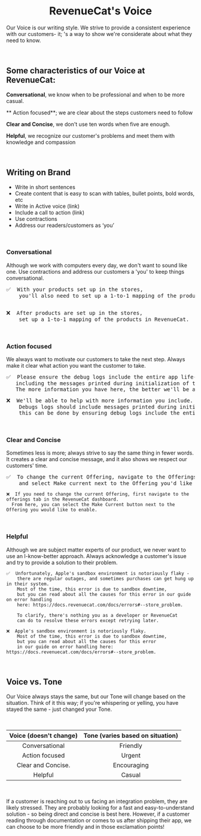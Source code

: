 # <div align='center'> RevenueCat's Voice 
  
Our Voice is our writing style. We strive to provide a consistent experience with our customers- it; 's a way to show we're considerate about what they need to know. 

<br/>
  
 ## Some characteristics of our Voice at RevenueCat:

**Conversational**, we know when to be professional and when to be more casual.

** Action focused**; we are clear about the steps customers need to follow

**Clear and Concise**, we don't use ten words when five are enough.

**Helpful**, we recognize our customer's problems and meet them with knowledge and compassion 

 <br/> 
  
## Writing on Brand

<ul>
<li> Write in short sentences 
<li>  Create content that is easy to scan with tables, bullet points, bold words, etc
<li>  Write in Active voice (link)
<li>  Include a call to action (link) 
<li> Use contractions 
<li> Address our readers/customers as ‘you’
</ul>

<br/>

### Conversational

Although we work with computers every day, we don't want to sound like one. Use contractions and address our customers a 'you' to keep things conversational. 

<pre>
✅  With your products set up in the stores, 
    you'll also need to set up a 1-to-1 mapping of the products in RevenueCat as well.
</pre>
  
<pre>  
❌  After products are set up in the stores, 
    set up a 1-to-1 mapping of the products in RevenueCat.
</pre>


<br/>

### Action focused

We always want to motivate our customers to take the next step. Always make it clear what action you want the customer to take.


<pre>
✅  Please ensure the debug logs include the entire app life-cycle, 
   including the messages printed during initialization of the SDK. 
   The more information you have here, the better we'll be able to help.
</pre>
<pre>
❌  We'll be able to help with more information you include. 
    Debugs logs should include messages printed during initialization of the SDK; 
    this can be done by ensuring debug logs include the entire app life cycle.
</pre>

 <br/>
  
### Clear and Concise

Sometimes less is more; always strive to say the same thing in fewer words. It creates a clear and concise message, and it also shows we respect our customers' time. 


<pre>
✅  To change the current Offering, navigate to the Offerings tab for your app in the RevenueCat dashboard 
    and select Make current next to the Offering you'd like to enable
</pre>
  ````
❌  If you need to change the current Offering, first navigate to the offerings tab in the RevenueCat dashboard. 
    From here, you can select the Make Current button next to the Offering you would like to enable. 
````

<br/>

### Helpful

Although we are subject matter experts of our product, we never want to use an I-know-better approach. Always acknowledge a customer's issue and try to provide a solution to their problem.


````
✅  Unfortunately, Apple's sandbox environment is notoriously flaky - 
    there are regular outages, and sometimes purchases can get hung up in their system. 
    Most of the time, this error is due to sandbox downtime, 
    but you can read about all the causes for this error in our guide on error handling 
    here: https://docs.revenuecat.com/docs/errors#--store_problem.  
  
    To clarify, there's nothing you as a developer or RevenueCat 
    can do to resolve these errors except retrying later.
````
````
❌  Apple's sandbox environment is notoriously flaky. 
    Most of the time, this error is due to sandbox downtime, 
    but you can read about all the causes for this error 
    in our guide on error handling here: https://docs.revenuecat.com/docs/errors#--store_problem.
````

<br/>



## Voice vs. Tone 

Our Voice always stays the same, but our Tone will change based on the situation. Think of it this way; if you're whispering or yelling, you have stayed the same - just changed your Tone. 

<br/>
  
  | Voice (doesn't change)  | Tone (varies based on situation)|     
|:-------------------:|:-----------------:|
|Conversational       |     Friendly      |
| Action focused       |    Urgent         |
|Clear and Concise.   |Encouraging        |
 | Helpful            |  Casual           |

<br/>

If a customer is reaching out to us facing an integration problem, they are likely stressed. They are probably looking for a fast and easy-to-understand solution - so being direct and concise is best here. However, if a customer reading through documentation or comes to us after shipping their app, we can choose to be more friendly and in those exclamation points!

  
  
  
